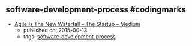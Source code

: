 software-development-process #codingmarks 
---
* [Agile Is The New Waterfall – The Startup – Medium](https://medium.com/swlh/agile-is-the-new-waterfall-f7baef5d026d)
    * published on: 2015-00-13
    * tags: [software-development-process](../tags/software-development-process.md)
